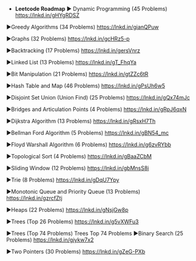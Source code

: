 
* **Leetcode Roadmap**
► Dynamic Programming (45 Problems)
https://lnkd.in/gHYgRDSZ

►Greedy Algorithms (34 Problems)
https://lnkd.in/gianQPuw

►Graphs (32 Problems)
https://lnkd.in/gcHRz5-p

►Backtracking (17 Problems)
https://lnkd.in/gersVnrz

►Linked List (13 Problems)
https://lnkd.in/gT_FhqYa

►Bit Manipulation (21 Problems)
https://lnkd.in/gtZZc6tR

►Hash Table and Map (46 Problems)
https://lnkd.in/gPsUh6w5

►Disjoint Set Union (Union Find) (25 Problems)
https://lnkd.in/gQx74mJc

►Bridges and Articulation Points (4 Problems)
https://lnkd.in/gRpJ6qxN

►Dijkstra Algorithm (13 Problems)
https://lnkd.in/gRsxH7Th

►Bellman Ford Algorithm (5 Problems)
https://lnkd.in/gBN54_mc

►Floyd Warshall Algorithm (6 Problems)
https://lnkd.in/g6zvRYbb

►Topological Sort (4 Problems)
https://lnkd.in/gBaaZCbM

►Sliding Window (12 Problems)
https://lnkd.in/gbMnsS8i

►Trie (8 Problems)
https://lnkd.in/gDqU7Ypy

►Monotonic Queue and Priority Queue (13 Problems)
https://lnkd.in/gzrcfZtj

►Heaps (22 Problems)
https://lnkd.in/gNsjGw8p

►Trees (Top 26 Problems)
https://lnkd.in/g5vXWFu3

►Trees (Top 74 Problems)
Trees Top 74 Problems
►Binary Search (25 Problems)
https://lnkd.in/gjykw7x2

►Two Pointers (30 Problems)
https://lnkd.in/gZeG-PXb

